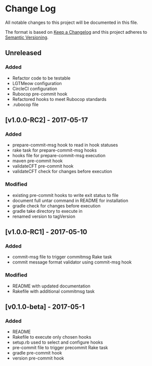 # Change Log
All notable changes to this project will be documented in this file.

The format is based on [Keep a Changelog](http://keepachangelog.com/)
and this project adheres to [Semantic Versioning](http://semver.org/).

## Unreleased
### Added
- Refactor code to be testable
- LGTMeow configuration
- CircleCI configuration
- Rubocop pre-commit hook
- Refactored hooks to meet Rubocop standards
- .rubocop file

## [v1.0.0-RC2] - 2017-05-17
### Added
- prepare-commit-msg hook to read in hook statuses
- rake task for prepare-commit-msg hooks
- hooks file for prepare-commit-msg execution
- maven pre-commit hook
- validateCFT pre-commit hook
- validateCFT check for changes before execution

### Modified
- existing pre-commit hooks to write exit status to file
- document full untar command in README for installation
- gradle check for changes before execution
- gradle take directory to execute in
- renamed version to tagVersion

## [v1.0.0-RC1] - 2017-05-10
### Added
- commit-msg file to trigger commitmsg Rake task
- commit message format validator using commit-msg hook

### Modified
- README with updated documentation
- Rakefile with additional commitmsg task

## [v0.1.0-beta] - 2017-05-1
### Added
- README
- Rakefile to execute only chosen hooks
- setup.rb used to select and configure hooks
- pre-commit file to trigger precommit Rake task
- gradle pre-commit hook
- version pre-commit hook
